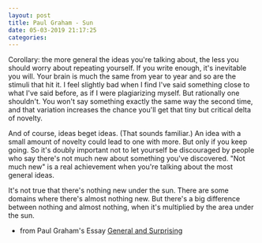 ```yaml
---
layout: post
title: Paul Graham - Sun
date: 05-03-2019 21:17:25
categories:
---
```

Corollary: the more general the ideas you're talking about, the less you should worry about repeating yourself. If you write enough, it's inevitable you will. Your brain is much the same from year to year and so are the stimuli that hit it. I feel slightly bad when I find I've said something close to what I've said before, as if I were plagiarizing myself. But rationally one shouldn't. You won't say something exactly the same way the second time, and that variation increases the chance you'll get that tiny but critical delta of novelty.

And of course, ideas beget ideas. (That sounds familiar.) An idea with a small amount of novelty could lead to one with more. But only if you keep going. So it's doubly important not to let yourself be discouraged by people who say there's not much new about something you've discovered. "Not much new" is a real achievement when you're talking about the most general ideas. 

It's not true that there's nothing new under the sun. There are some domains where there's almost nothing new. But there's a big difference between nothing and almost nothing, when it's multiplied by the area under the sun.

- from Paul Graham's Essay [General and Surprising](http://paulgraham.com/sun.html)